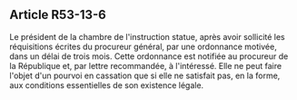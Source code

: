 Article R53-13-6
----
Le président de la chambre de l'instruction statue, après avoir sollicité les
réquisitions écrites du procureur général, par une ordonnance motivée, dans un
délai de trois mois. Cette ordonnance est notifiée au procureur de la République
et, par lettre recommandée, à l'intéressé. Elle ne peut faire l'objet d'un
pourvoi en cassation que si elle ne satisfait pas, en la forme, aux conditions
essentielles de son existence légale.

